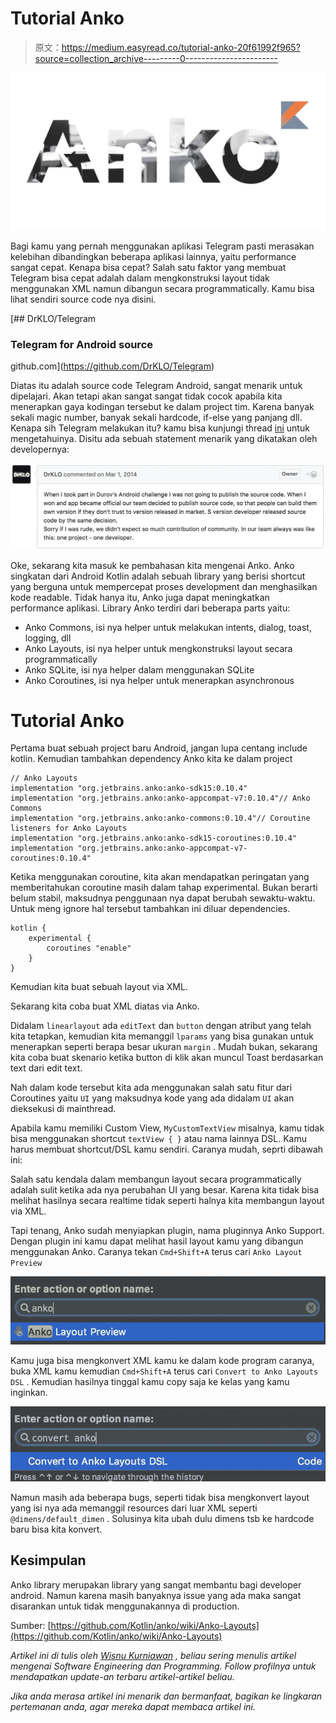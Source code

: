 # Tutorial Anko

> 原文：<https://medium.easyread.co/tutorial-anko-20f61992f965?source=collection_archive---------0----------------------->

![](img/db391b3011ed619f0c8dab5f3716a938.png)

Bagi kamu yang pernah menggunakan aplikasi Telegram pasti merasakan kelebihan dibandingkan beberapa aplikasi lainnya, yaitu performance sangat cepat. Kenapa bisa cepat? Salah satu faktor yang membuat Telegram bisa cepat adalah dalam mengkonstruksi layout tidak menggunakan XML namun dibangun secara programmatically. Kamu bisa lihat sendiri source code nya disini.

[](https://github.com/DrKLO/Telegram) [## DrKLO/Telegram

### Telegram for Android source

github.com](https://github.com/DrKLO/Telegram) 

Diatas itu adalah source code Telegram Android, sangat menarik untuk dipelajari. Akan tetapi akan sangat sangat tidak cocok apabila kita menerapkan gaya kodingan tersebut ke dalam project tim. Karena banyak sekali magic number, banyak sekali hardcode, if-else yang panjang dll. Kenapa sih Telegram melakukan itu? kamu bisa kunjungi thread [ini](https://github.com/DrKLO/Telegram/pull/76) untuk mengetahuinya. Disitu ada sebuah statement menarik yang dikatakan oleh developernya:

![](img/8f2edf9196f4110bfecbcae6dd92fc77.png)

Oke, sekarang kita masuk ke pembahasan kita mengenai Anko. Anko singkatan dari Android Kotlin adalah sebuah library yang berisi shortcut yang berguna untuk mempercepat proses development dan menghasilkan kode readable. Tidak hanya itu, Anko juga dapat meningkatkan performance aplikasi. Library Anko terdiri dari beberapa parts yaitu:

*   Anko Commons, isi nya helper untuk melakukan intents, dialog, toast, logging, dll
*   Anko Layouts, isi nya helper untuk mengkonstruksi layout secara programmatically
*   Anko SQLite, isi nya helper dalam menggunakan SQLite
*   Anko Coroutines, isi nya helper untuk menerapkan asynchronous

# Tutorial Anko

Pertama buat sebuah project baru Android, jangan lupa centang include kotlin. Kemudian tambahkan dependency Anko kita ke dalam project

```
// Anko Layouts
implementation "org.jetbrains.anko:anko-sdk15:0.10.4"
implementation "org.jetbrains.anko:anko-appcompat-v7:0.10.4"// Anko Commons
implementation "org.jetbrains.anko:anko-commons:0.10.4"// Coroutine listeners for Anko Layouts
implementation "org.jetbrains.anko:anko-sdk15-coroutines:0.10.4"
implementation "org.jetbrains.anko:anko-appcompat-v7-coroutines:0.10.4"
```

Ketika menggunakan coroutine, kita akan mendapatkan peringatan yang memberitahukan coroutine masih dalam tahap experimental. Bukan berarti belum stabil, maksudnya penggunaan nya dapat berubah sewaktu-waktu. Untuk meng ignore hal tersebut tambahkan ini diluar dependencies.

```
kotlin {
    experimental {
        coroutines "enable"
    }
}
```

Kemudian kita buat sebuah layout via XML.

Sekarang kita coba buat XML diatas via Anko.

Didalam `linearlayout` ada `editText` dan `button` dengan atribut yang telah kita tetapkan, kemudian kita memanggil `lparams` yang bisa gunakan untuk menerapkan seperti berapa besar ukuran `margin` . Mudah bukan, sekarang kita coba buat skenario ketika button di klik akan muncul Toast berdasarkan text dari edit text.

Nah dalam kode tersebut kita ada menggunakan salah satu fitur dari Coroutines yaitu `UI` yang maksudnya kode yang ada didalam `UI` akan dieksekusi di mainthread.

Apabila kamu memiliki Custom View, `MyCustomTextView` misalnya, kamu tidak bisa menggunakan shortcut `textView { }` atau nama lainnya DSL. Kamu harus membuat shortcut/DSL kamu sendiri. Caranya mudah, seprti dibawah ini:

Salah satu kendala dalam membangun layout secara programmatically adalah sulit ketika ada nya perubahan UI yang besar. Karena kita tidak bisa melihat hasilnya secara realtime tidak seperti halnya kita membangun layout via XML.

Tapi tenang, Anko sudah menyiapkan plugin, nama pluginnya Anko Support. Dengan plugin ini kamu dapat melihat hasil layout kamu yang dibangun menggunakan Anko. Caranya tekan `Cmd+Shift+A` terus cari `Anko Layout Preview`

![](img/9b654e53077c3cae0baf3929e53a02b0.png)

Kamu juga bisa mengkonvert XML kamu ke dalam kode program caranya, buka XML kamu kemudian `Cmd+Shift+A` terus cari `Convert to Anko Layouts DSL` . Kemudian hasilnya tinggal kamu copy saja ke kelas yang kamu inginkan.

![](img/2c784c67b3b5d8974905edff97572ad7.png)

Namun masih ada beberapa bugs, seperti tidak bisa mengkonvert layout yang isi nya ada memanggil resources dari luar XML seperti `@dimens/default_dimen` . Solusinya kita ubah dulu dimens tsb ke hardcode baru bisa kita konvert.

## Kesimpulan

Anko library merupakan library yang sangat membantu bagi developer android. Namun karena masih banyaknya issue yang ada maka sangat disarankan untuk tidak menggunakannya di production.

Sumber: [https://github.com/Kotlin/anko/wiki/Anko-Layouts](https://github.com/Kotlin/anko/wiki/Anko-Layouts)

*Artikel ini di tulis oleh* [*Wisnu Kurniawan*](https://medium.com/u/bf894addbcbc?source=post_page-----20f61992f965--------------------------------) *, beliau sering menulis artikel mengenai Software Engineering dan Programming. Follow profilnya untuk mendapatkan update-an terbaru artikel-artikel beliau.*

*Jika anda merasa artikel ini menarik dan bermanfaat, bagikan ke lingkaran pertemanan anda, agar mereka dapat membaca artikel ini.*